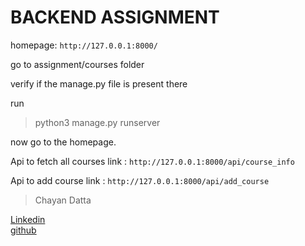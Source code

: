 # BACKEND ASSIGNMENT

homepage: `http://127.0.0.1:8000/`

go to assignment/courses folder

verify if the manage.py file is present there

run 
> python3 manage.py runserver

now go to the homepage.


Api to fetch all courses link : `http://127.0.0.1:8000/api/course_info`

Api to add course link : `http://127.0.0.1:8000/api/add_course`


> Chayan Datta

[Linkedin](https://www.linkedin.com/in/chayandatta/) <br>
[github](https://github.com/chayandatta)

